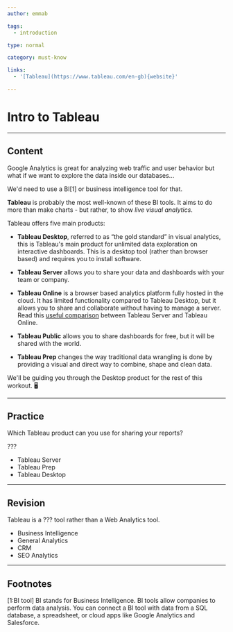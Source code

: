```yaml
---
author: emmab

tags:
  - introduction

type: normal

category: must-know

links:
  - '[Tableau](https://www.tableau.com/en-gb){website}'

---
```

# Intro to Tableau

---
## Content

Google Analytics is great for analyzing web traffic and user behavior but what if we want to explore the data inside our databases...

We'd need to use a BI[1] or business intelligence tool for that. 

**Tableau** is probably the most well-known of these BI tools. It aims to do more than make charts - but rather, to show *live visual analytics*. 

Tableau offers five main products: 

- **Tableau Desktop**, referred to as “the gold standard” in visual analytics, this is Tableau's main product for unlimited data exploration on interactive dashboards. This is a desktop tool (rather than browser based) and requires you to install software.

- **Tableau Server** allows you to share your data and dashboards with your team or company.

- **Tableau Online** is a browser based analytics platform fully hosted in the cloud. It has limited functionality compared to Tableau Desktop, but it allows you to share and collaborate without having to manage a server. Read this [useful comparison](https://community.tableau.com/docs/DOC-10262) between Tableau Server and Tableau Online.

- **Tableau Public** allows you to share dashboards for free, but it will be shared with the world.

- **Tableau Prep** changes the way traditional data wrangling is done by providing a visual and direct way to combine, shape and clean data. 

We'll be guiding you through the Desktop product for the rest of this workout. 🖥

---
## Practice

Which Tableau product can you use for sharing your reports?

???

* Tableau Server
* Tableau Prep
* Tableau Desktop

---
## Revision

Tableau is a ??? tool rather than a Web Analytics tool.

* Business Intelligence
* General Analytics
* CRM
* SEO Analytics

---
## Footnotes

[1:BI tool]
BI stands for Business Intelligence. BI tools allow companies to perform data analysis. You can connect a BI tool with data from a SQL database, a spreadsheet, or cloud apps like Google Analytics and Salesforce.

